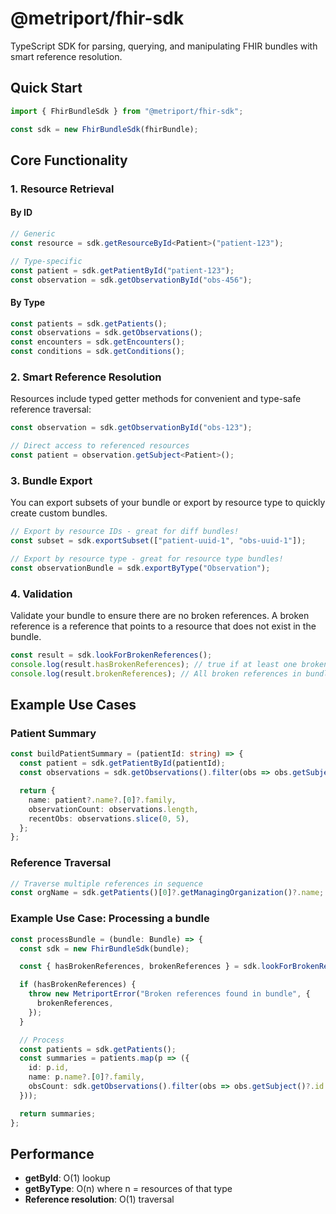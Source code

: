 # @metriport/fhir-sdk

TypeScript SDK for parsing, querying, and manipulating FHIR bundles with smart reference resolution.

## Quick Start

```typescript
import { FhirBundleSdk } from "@metriport/fhir-sdk";

const sdk = new FhirBundleSdk(fhirBundle);
```

## Core Functionality

### 1. Resource Retrieval

#### By ID

```typescript
// Generic
const resource = sdk.getResourceById<Patient>("patient-123");

// Type-specific
const patient = sdk.getPatientById("patient-123");
const observation = sdk.getObservationById("obs-456");
```

#### By Type

```typescript
const patients = sdk.getPatients();
const observations = sdk.getObservations();
const encounters = sdk.getEncounters();
const conditions = sdk.getConditions();
```

### 2. Smart Reference Resolution

Resources include typed getter methods for convenient and type-safe reference traversal:

```typescript
const observation = sdk.getObservationById("obs-123");

// Direct access to referenced resources
const patient = observation.getSubject<Patient>();
```

### 3. Bundle Export

You can export subsets of your bundle or export by resource type to quickly create custom bundles.

```typescript
// Export by resource IDs - great for diff bundles!
const subset = sdk.exportSubset(["patient-uuid-1", "obs-uuid-1"]);

// Export by resource type - great for resource type bundles!
const observationBundle = sdk.exportByType("Observation");
```

### 4. Validation

Validate your bundle to ensure there are no broken references. A broken reference is a reference that points to a resource that does not exist in the bundle.

```typescript
const result = sdk.lookForBrokenReferences();
console.log(result.hasBrokenReferences); // true if at least one broken reference is found, false otherwise
console.log(result.brokenReferences); // All broken references in bundle
```

## Example Use Cases

### Patient Summary

```typescript
const buildPatientSummary = (patientId: string) => {
  const patient = sdk.getPatientById(patientId);
  const observations = sdk.getObservations().filter(obs => obs.getSubject()?.id === patientId);

  return {
    name: patient?.name?.[0]?.family,
    observationCount: observations.length,
    recentObs: observations.slice(0, 5),
  };
};
```

### Reference Traversal

```typescript
// Traverse multiple references in sequence
const orgName = sdk.getPatients()[0]?.getManagingOrganization()?.name;
```

### Example Use Case: Processing a bundle

```typescript
const processBundle = (bundle: Bundle) => {
  const sdk = new FhirBundleSdk(bundle);

  const { hasBrokenReferences, brokenReferences } = sdk.lookForBrokenReferences();

  if (hasBrokenReferences) {
    throw new MetriportError("Broken references found in bundle", {
      brokenReferences,
    });
  }

  // Process
  const patients = sdk.getPatients();
  const summaries = patients.map(p => ({
    id: p.id,
    name: p.name?.[0]?.family,
    obsCount: sdk.getObservations().filter(obs => obs.getSubject()?.id === p.id).length,
  }));

  return summaries;
};
```

## Performance

- **getById**: O(1) lookup
- **getByType**: O(n) where n = resources of that type
- **Reference resolution**: O(1) traversal
